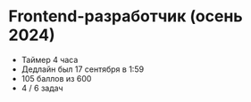 
# Frontend-разработчик (осень 2024)

+ Таймер 4 часа
+ Дедлайн был 17 сентября в 1:59
+ 105 баллов из 600
+ 4 / 6 задач
